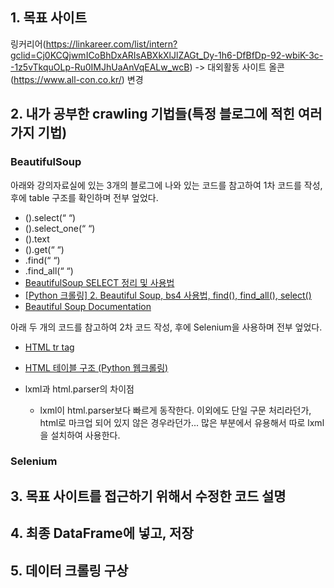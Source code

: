 ## 1. 목표 사이트
링커리어(https://linkareer.com/list/intern?gclid=Cj0KCQjwmICoBhDxARIsABXkXlJlZAGt_Dy-1h6-DfBfDp-92-wbiK-3c--1z5vTkquOLp-Ru0IMJhUaAnVqEALw_wcB)
-> 대외활동 사이트 올콘 (https://www.all-con.co.kr/)
변경

## 2. 내가 공부한 crawling 기법들(특정 블로그에 적힌 여러가지 기법)
### BeautifulSoup
아래와 강의자료실에 있는 3개의 블로그에 나와 있는 코드를 참고하여 1차 코드를 작성, 후에 table 구조를 확인하며 전부 엎었다.
- ().select(“ “)
- ().select_one(“ “)
- ().text
- ().get(“ “)
- .find(“ “)
- .find_all(“ “)
- [BeautifulSoup SELECT 정리 및 사용법](https://pythonblog.co.kr/coding/11/)
- [[Python 크롤링] 2. Beautiful Soup, bs4 사용법, find(), find_all(), select()](https://parkjh7764.tistory.com/139)
- [Beautiful Soup Documentation](https://www.crummy.com/software/BeautifulSoup/bs4/doc/)

아래 두 개의 코드를 참고하여 2차 코드 작성, 후에 Selenium을 사용하며 전부 엎었다.
- [HTML tr tag](https://www.w3schools.com/tags/tag_tr.asp)
- [HTML 테이블 구조 (Python 웹크롤링)](https://greendreamtrre.tistory.com/194)

- lxml과 html.parser의 차이점
  - lxml이 html.parser보다 빠르게 동작한다. 이외에도 단일 구문 처리라던가, html로 마크업 되어 있지 않은 경우라던가... 많은 부분에서 유용해서 따로 lxml을 설치하여 사용한다.

### Selenium

## 3. 목표 사이트를 접근하기 위해서 수정한 코드 설명

## 4. 최종 DataFrame에 넣고, 저장

## 5. 데이터 크롤링 구상
